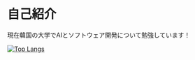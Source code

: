 # 自己紹介

現在韓国の大学でAIとソフトウェア開発について勉強しています！

[![Top Langs](https://github-readme-stats.vercel.app/api/top-langs/?username=hirohiro-sys)](https://github.com/anuraghazra/github-readme-stats)
